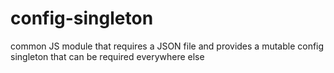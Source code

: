 # config-singleton
common JS module that requires a JSON file and provides a mutable config singleton that can be required everywhere else
